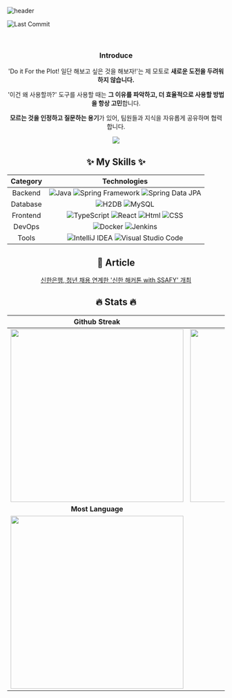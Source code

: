 ![header](https://capsule-render.vercel.app/api?type=waving&color=auto&height=150&section=header&text=KIM%20JEONG%20UK&fontSize=40&animation=fadeIn&fontAlignY=30&descAlignY=51&descAlign=62)

![Last Commit](https://img.shields.io/github/last-commit/KIMSEI1124/KIMSEI1124)

<div align= 'center'>

<img src='https://user-images.githubusercontent.com/74192619/230572160-8f2888f6-d06c-41a4-a3b0-c398cf95263d.png' alt='' />

</br>
</br>

### Introduce

'Do it For the Plot! 일단 해보고 싶은 것을 해보자!'는 제 모토로 **새로운 도전을 두려워하지 않습니다.**

'이건 왜 사용할까?' 도구를 사용할 때는 **그 이유를 파악하고, 더 효율적으로 사용할 방법을 항상 고민**합니다.

**모르는 것을 인정하고 질문하는 용기**가 있어, 팀원들과 지식을 자유롭게 공유하며 협력합니다.

<a href="https://velog.io/@kimsei1124"><img src="https://img.shields.io/badge/Tech%20Blog-11B48A?style=flat-square&logo=Vimeo&logoColor=white&link=https://velog.io/@kimsei1124"/></a>

## ✨ My Skills ✨

| Category  |  Technologies |
|:---: |:---:|
| Backend | ![Java](https://img.shields.io/badge/-Java-orange) ![Spring Framework](https://img.shields.io/badge/Spring-6DB33F?logo=Spring&logoColor=white) ![Spring Data JPA](https://img.shields.io/badge/Spring%20Data%20JPA-6DB33F?logo=Spring&logoColor=white) |
| Database | ![H2DB](https://img.shields.io/badge/H2DB-blue) ![MySQL](https://img.shields.io/badge/MySQL-4479A1?logo=MySQL&logoColor=white) |
| Frontend | ![TypeScript](https://img.shields.io/badge/TypeScript-3178C6?logo=TypeScript&logoColor=white) ![React](https://img.shields.io/badge/React-61DAFB?logo=React&logoColor=white) ![Html](https://img.shields.io/badge/HTML-E34F26?logo=HTML5&logoColor=white) ![CSS](https://img.shields.io/badge/CSS3-1572B6?logo=CSS3&logoColor=white) |
| DevOps | ![Docker](https://img.shields.io/badge/Docker-2496ED?logo=Docker&logoColor=white)  ![Jenkins](https://img.shields.io/badge/Jenkins-D24939?logo=Jenkins&logoColor=white) |
| Tools | ![IntelliJ IDEA](https://img.shields.io/badge/IntelliJ%20IDEA-000000?logo=IntelliJ%20IDEA&logoColor=white) ![Visual Studio Code](https://img.shields.io/badge/Visual%20Studio%20Code-007ACC?logo=Visual%20Studio%20Code&logoColor=white) |

## 📰 Article

[신한은행, 청년 채용 연계한 '신한 해커톤 with SSAFY' 개최](https://daily.hankooki.com/news/articleView.html?idxno=1000809)

## 🔥 Stats 🔥

| Github Streak| Github Stats|
|:---:|:---:|
|<img src="https://streak-stats.demolab.com?user=KIMSEI1124&theme=dark&hide_border=true&locale=ko&date_format=%5BY.%5Dn.j&mode=weekly" width=400 />|<img src="https://github-readme-stats.vercel.app/api?username=KIMSEI1124&show_icons=true" width=400 />|
| **Most Language** | **Beakjoon** |
|<img src="https://github-readme-stats.vercel.app/api/top-langs/?username=KIMSEI1124&layout=compact" width=400 />|<img src="http://mazassumnida.wtf/api/generate_badge?boj=bbomi1973" witdh=400 />

</div>

